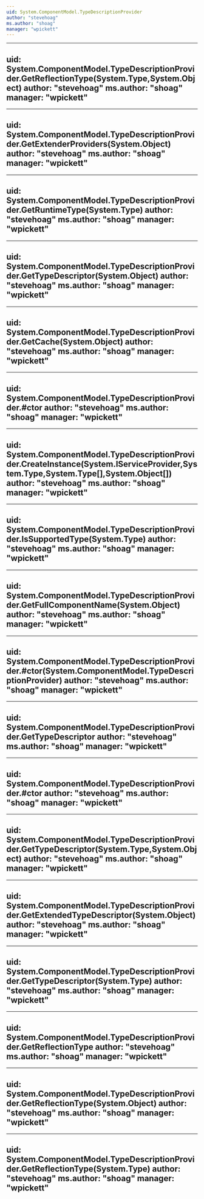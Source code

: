 ```yaml
---
uid: System.ComponentModel.TypeDescriptionProvider
author: "stevehoag"
ms.author: "shoag"
manager: "wpickett"
---
```


---
uid: System.ComponentModel.TypeDescriptionProvider.GetReflectionType(System.Type,System.Object)
author: "stevehoag"
ms.author: "shoag"
manager: "wpickett"
---

---
uid: System.ComponentModel.TypeDescriptionProvider.GetExtenderProviders(System.Object)
author: "stevehoag"
ms.author: "shoag"
manager: "wpickett"
---

---
uid: System.ComponentModel.TypeDescriptionProvider.GetRuntimeType(System.Type)
author: "stevehoag"
ms.author: "shoag"
manager: "wpickett"
---

---
uid: System.ComponentModel.TypeDescriptionProvider.GetTypeDescriptor(System.Object)
author: "stevehoag"
ms.author: "shoag"
manager: "wpickett"
---

---
uid: System.ComponentModel.TypeDescriptionProvider.GetCache(System.Object)
author: "stevehoag"
ms.author: "shoag"
manager: "wpickett"
---

---
uid: System.ComponentModel.TypeDescriptionProvider.#ctor
author: "stevehoag"
ms.author: "shoag"
manager: "wpickett"
---

---
uid: System.ComponentModel.TypeDescriptionProvider.CreateInstance(System.IServiceProvider,System.Type,System.Type[],System.Object[])
author: "stevehoag"
ms.author: "shoag"
manager: "wpickett"
---

---
uid: System.ComponentModel.TypeDescriptionProvider.IsSupportedType(System.Type)
author: "stevehoag"
ms.author: "shoag"
manager: "wpickett"
---

---
uid: System.ComponentModel.TypeDescriptionProvider.GetFullComponentName(System.Object)
author: "stevehoag"
ms.author: "shoag"
manager: "wpickett"
---

---
uid: System.ComponentModel.TypeDescriptionProvider.#ctor(System.ComponentModel.TypeDescriptionProvider)
author: "stevehoag"
ms.author: "shoag"
manager: "wpickett"
---

---
uid: System.ComponentModel.TypeDescriptionProvider.GetTypeDescriptor
author: "stevehoag"
ms.author: "shoag"
manager: "wpickett"
---

---
uid: System.ComponentModel.TypeDescriptionProvider.#ctor
author: "stevehoag"
ms.author: "shoag"
manager: "wpickett"
---

---
uid: System.ComponentModel.TypeDescriptionProvider.GetTypeDescriptor(System.Type,System.Object)
author: "stevehoag"
ms.author: "shoag"
manager: "wpickett"
---

---
uid: System.ComponentModel.TypeDescriptionProvider.GetExtendedTypeDescriptor(System.Object)
author: "stevehoag"
ms.author: "shoag"
manager: "wpickett"
---

---
uid: System.ComponentModel.TypeDescriptionProvider.GetTypeDescriptor(System.Type)
author: "stevehoag"
ms.author: "shoag"
manager: "wpickett"
---

---
uid: System.ComponentModel.TypeDescriptionProvider.GetReflectionType
author: "stevehoag"
ms.author: "shoag"
manager: "wpickett"
---

---
uid: System.ComponentModel.TypeDescriptionProvider.GetReflectionType(System.Object)
author: "stevehoag"
ms.author: "shoag"
manager: "wpickett"
---

---
uid: System.ComponentModel.TypeDescriptionProvider.GetReflectionType(System.Type)
author: "stevehoag"
ms.author: "shoag"
manager: "wpickett"
---
